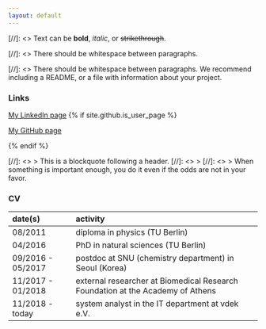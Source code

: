```yaml
---
layout: default
---
```


[//]: <> Text can be **bold**, _italic_, or ~~strikethrough~~.



[//]: <> There should be whitespace between paragraphs.

[//]: <> There should be whitespace between paragraphs. We recommend including a README, or a file with information about your project.

### Links

[My LinkedIn page](https://www.linkedin.com/in/thomasheinemann/)
{% if site.github.is_user_page %}
<p class="view"><a href="{{ site.github.owner_url }}">My GitHub page</a></p>
{% endif %}


[//]: <> > This is a blockquote following a header.
[//]: <> >
[//]: <> > When something is important enough, you do it even if the odds are not in your favor.


### CV

| date(s)        | activity          |
|:-------------|:------------------|
| 08/2011           | diploma in physics (TU Berlin) |
| 04/2016 | PhD in natural sciences (TU Berlin)  |
| 09/2016 - 05/2017           | postdoc at SNU (chemistry department) in Seoul (Korea)      |
| 11/2017 - 01/2018           | external researcher at Biomedical Research Foundation at the Academy of Athens  |
| 11/2018 - today           | system analyst in the IT department at vdek e.V. |

<!---

### Header 3

```js
// Javascript code with syntax highlighting.
var fun = function lang(l) {
  dateformat.i18n = require('./lang/' + l)
  return true;
}
```

```ruby
# Ruby code with syntax highlighting
GitHubPages::Dependencies.gems.each do |gem, version|
  s.add_dependency(gem, "= #{version}")
end
```

#### Header 4

*   This is an unordered list following a header.
*   This is an unordered list following a header.
*   This is an unordered list following a header.

##### Header 5

1.  This is an ordered list following a header.
2.  This is an ordered list following a header.
3.  This is an ordered list following a header.

###### Header 6

| head1        | head two          | three |
|:-------------|:------------------|:------|
| ok           | good swedish fish | nice  |
| out of stock | good and plenty   | nice  |
| ok           | good `oreos`      | hmm   |
| ok           | good `zoute` drop | yumm  |

### There's a horizontal rule below this.

* * *

### Here is an unordered list:

*   Item foo
*   Item bar
*   Item baz
*   Item zip

### And an ordered list:

1.  Item one
1.  Item two
1.  Item three
1.  Item four

### And a nested list:

- level 1 item
  - level 2 item
  - level 2 item
    - level 3 item
    - level 3 item
- level 1 item
  - level 2 item
  - level 2 item
  - level 2 item
- level 1 item
  - level 2 item
  - level 2 item
- level 1 item

### Small image

![Octocat](https://github.githubassets.com/images/icons/emoji/octocat.png)

### Large image

![Branching](https://guides.github.com/activities/hello-world/branching.png)


### Definition lists can be used with HTML syntax.

<dl>
<dt>Name</dt>
<dd>Godzilla</dd>
<dt>Born</dt>
<dd>1952</dd>
<dt>Birthplace</dt>
<dd>Japan</dd>
<dt>Color</dt>
<dd>Green</dd>
</dl>

```
Long, single-line code blocks should not wrap. They should horizontally scroll if they are too long. This line should be long enough to demonstrate this.
```

```
The final element.
```
-->